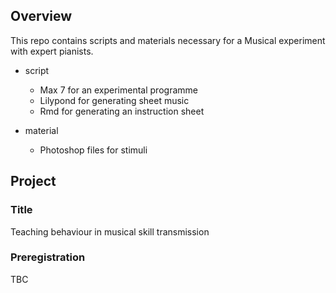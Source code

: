 ## Overview
This repo contains scripts and materials necessary for a Musical experiment with expert pianists.
- script
    + Max 7 for an experimental programme
    + Lilypond for generating sheet music
    + Rmd for generating an instruction sheet
    
- material
    + Photoshop files for stimuli

## Project
### Title
Teaching behaviour in musical skill transmission

### Preregistration
TBC